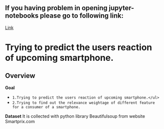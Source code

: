 ## If you having problem in opening jupyter-notebooks please go to following link:
<a href='https://nbviewer.jupyter.org/github/aryanshu/Basic-ML-Projects/blob/master/Forcasting%20User%20Response%20of%20upcoming%20Smartphones/3.Exploratory-data-analysis%20and%20Visualization.ipynb' > Link </a> 

# Trying to predict the users reaction of upcoming smartphone.
## Overview
<b>Goal</b> 
* `1.Trying to predict the users reaction of upcoming smartphone.</ul>`
* `2.Trying to find out the relevance weightage of different feature for a consumer of a smartphone.`

<b>Dataset</b>
It is collected with python library Beautifulsoup from website Smartprix.com
